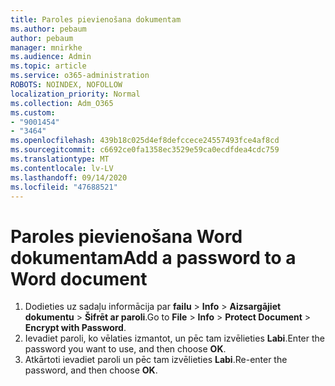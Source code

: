 ```yaml
---
title: Paroles pievienošana dokumentam
ms.author: pebaum
author: pebaum
manager: mnirkhe
ms.audience: Admin
ms.topic: article
ms.service: o365-administration
ROBOTS: NOINDEX, NOFOLLOW
localization_priority: Normal
ms.collection: Adm_O365
ms.custom:
- "9001454"
- "3464"
ms.openlocfilehash: 439b18c025d4ef8defccece24557493fce4af8cd
ms.sourcegitcommit: c6692ce0fa1358ec3529e59ca0ecdfdea4cdc759
ms.translationtype: MT
ms.contentlocale: lv-LV
ms.lasthandoff: 09/14/2020
ms.locfileid: "47688521"
---
```

# <a name="add-a-password-to-a-word-document"></a><span data-ttu-id="e733b-102">Paroles pievienošana Word dokumentam</span><span class="sxs-lookup"><span data-stu-id="e733b-102">Add a password to a Word document</span></span>

1. <span data-ttu-id="e733b-103">Dodieties uz sadaļu informācija par **failu**  >  **Info**  >  **Aizsargājiet dokumentu**  >  **Šifrēt ar paroli**.</span><span class="sxs-lookup"><span data-stu-id="e733b-103">Go to **File** > **Info** > **Protect Document** > **Encrypt with Password**.</span></span>
2. <span data-ttu-id="e733b-104">Ievadiet paroli, ko vēlaties izmantot, un pēc tam izvēlieties **Labi**.</span><span class="sxs-lookup"><span data-stu-id="e733b-104">Enter the password you want to use, and then choose **OK**.</span></span>
3. <span data-ttu-id="e733b-105">Atkārtoti ievadiet paroli un pēc tam izvēlieties **Labi**.</span><span class="sxs-lookup"><span data-stu-id="e733b-105">Re-enter the password, and then choose **OK**.</span></span>